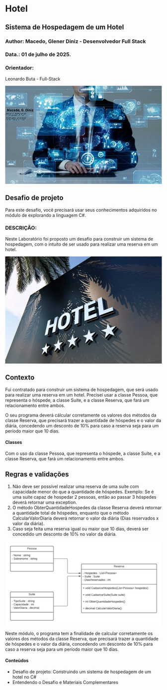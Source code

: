 # Hotel
## Sistema de Hospedagem de um Hotel

### Author: Macedo, Glener Diniz - Desenvolvedor Full Stack
### Data.: 01 de julho de 2025.

### Orientador:
Leonardo Buta - Full-Stack
<p align="center">
  <img src="https://raw.githubusercontent.com/gdmacedo/Glener-Talk/main/developer-MacedoGDiniz.jpg" alt="Macedo, Glener Diniz">
</p>

## Desafio de projeto
Para este desafio, você precisará usar seus conhecimentos adquiridos no módulo de explorando a linguagem C#.

### DESCRIÇÃO:
Neste Laboratório foi proposto um desafio para construir um sistema de hospedagem, com o intuito de ser usado para realizar uma reserva em um hotel.

<p align="center">
  <img  src="https://raw.githubusercontent.com/gdmacedo/Hotel/refs/heads/main/0002.jpg" alt="Sistema de Hospedagem de um Hotel">
</p>

## Contexto
Fui contratado para construir um sistema de hospedagem, que será usado para realizar uma reserva em um hotel. Precisei usar a classe Pessoa, que representa o hóspede, a classe Suíte, e a classe Reserva, que fará um relacionamento entre ambos.

O seu programa deverá cálcular corretamente os valores dos métodos da classe Reserva, que precisará trazer a quantidade de hóspedes e o valor da diária, concedendo um desconto de 10% para caso a reserva seja para um período maior que 10 dias.

#### Classes
Com o uso da classe Pessoa, que representa o hóspede, a classe Suíte, e a classe Reserva, que fará um relacionamento entre ambos.


## Regras e validações
1. Não deve ser possível realizar uma reserva de uma suíte com capacidade menor do que a quantidade de hóspedes. Exemplo: Se é uma suíte capaz de hospedar 2 pessoas, então ao passar 3 hóspedes deverá retornar uma exception.
2. O método ObterQuantidadeHospedes da classe Reserva deverá retornar a quantidade total de hóspedes, enquanto que o método CalcularValorDiaria deverá retornar o valor da diária (Dias reservados x valor da diária).
3. Caso seja feita uma reserva igual ou maior que 10 dias, deverá ser concedido um desconto de 10% no valor da diária.


![Diagrama de classe estacionamento](diagrama_classe_hotel.png)


Neste módulo, o programa tem a finalidade de calcular corretamente os valores dos métodos da classe Reserva, que precisará trazer a quantidade de hóspedes e o valor da diária, concedendo um desconto de 10% para caso a reserva seja para um período maior que 10 dias.


#### Conteúdos
- Desafio de projeto: Construindo um sistema de hospedagem de um hotel no C#
- Entendendo o Desafio e Materiais Complementares
